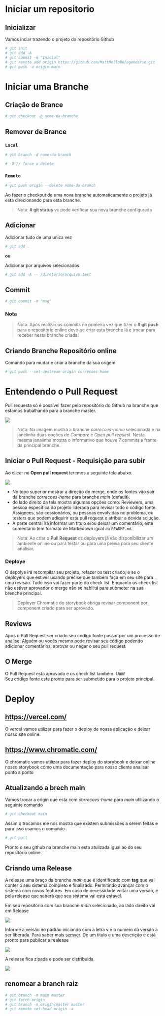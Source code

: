 # Iniciar um repositorio

## Inicializar

Vamos inciar trazendo o projeto do repositório Github

```sh
# git init
# git add -A
# git commit -m "Inicial"
# git remote add origin https://github.com/MattMello88/agendarse.git
# git push -u origin main
```

# Iniciar uma Branche

## Criação de Brance

```sh
# git checkout -b nome-da-branche
```

## Remover de Brance

### `Local`

```sh
# git branch -d nome-da-branch

# -D // force o delete
```

### `Remoto`

```sh
# git push origin --delete nome-da-branch
```

Ao fazer o checkout de uma nova branche automaticamente o projeto já esta direcionando para esta branche.

> Nota: **# git status** vc pode verificar sua nova branche configurada

## Adicionar

Adicionar tudo de uma unica vez

```sh
# git add .
```

**ou**

Adicionar por arquivos selecionados

```sh
# git add -A -- /diretório/arquivo.text
```

## Commit

```sh
# git commit -m "msg"
```

### Nota

> Nota: Após realizar os commits na primeira vez que fizer o **# git push** para o repositório online deve-se criar esta brenche lá e trocar para receber nesta branche criada.

## Criando Branche Repositório online

Comando para mudar e criar a branche da sua origem

```sh
# git push --set-upstream origin correcoes-home
```


# Entendendo o Pull Request

Pull requesta só é possível fazer pelo repositório do Github na branche que estamos trabalhando para a branche master.

![](./assets/pull-request-parte-1.png)

> Nota: Na imagem mostra a branche *correcoes-home* selecionada e na janelinha duas opções de *Compare* e *Open pull request*. Nesta mesma janalinha mostra o informativo que houve 7 commits a frante da principal branche.

## Iniciar o Pull Request - Requisição para subir

Ao clicar no **Open pull request** teremos a seguinte tela abaixo.

![](./assets/pull-request-parte-2.png)

* No topo superior mostrar a direção do merge, onde os fontes vão sair da branche *correcoes-home* para branche *main* (default).
* do lado direito da tela mostra algumas opções como: Reviewers, uma pessoa especifica do projeto liderada para revisar todo o código fonte. Assignees, são cessionários, ou pessoas envolvidas no problema, ou testers que podem adiquirir esta pull request e atribuir a devida solução.
* A parte central irá informar um titulo e/ou deixar um comentário, este comentário tem formato de Markedown igual ao ``README.md``.

> Nota: Ao criar o **Pull Request** os deployers já vão disponibilizar um ambiente online ou para testar ou para uma prévia para seu cliente analisar.

### Deploye

O depolye irá recompilar seu projeto, refazer os test criado, e se o deployers que estiver usando precise que também faça em seu site para uma revisão. Tudo isso vai fazer parte do check list. Enquanto os check list não estiver aprovador o merge não se habilitá para submeter na sua brenche principal.

> Deployer Chromatic do storybook obriga revisar component por component criado para ser aprovado.


## Reviews

Após o Pull Request ser criado seu código fonte passar por um processo de analise. Alguém ou vocês mesmo pode revisar seu código podendo adicionar comentários, aprovar ou negar o seu pull request.


## O Merge

O Pull Request esta aprovado e os check list também. Uiiiii! \
Seu código fonte esta pronto para ser submetido para o projeto principal.



# Deploy

## https://vercel.com/

O vercel vamos utilizar para fazer o deploy de nossa aplicação e deixar nosso site online.


## https://www.chromatic.com/

O chromatic vamos utilizar para fazer deploy do storybook e deixar online nosso storybook como uma documentação para nosso cliente analisar ponto a ponto

## Atualizando a brech main

Vamos trocar a origin que esta com *correcoes-home* para *main* utilizando o seguinte comando

```sh
# git checkout main
```

Assim q trocamos ele nos mostra que existem submissões a serem feitas e para isso usamos o comando

```sh
# git pull
```

Pronto o seu github na branche main esta atulizada igual ao do seu repositório online.

## Criando uma Release

A release uma braço da branche *main* que é identificado com **tag** que vai conter o seu sistema completo e finalizado. Permitindo avançar com o sistema com novas features. Em caso de necessidade voltar uma versão, é pela release que saberá que seu sistema vai está estável.

Em seu repositório com sua branche *main* selecionado, ao lado direito vai em Release

![](./assets/release-parte-1.png)

Informe a versão no padrão iniciando com a letra v e o numero da versão a ser liberada. Para saber mais [semver](https://semver.org/lang/pt-BR/). De um titulo e uma descrição e está pronto para publicar a realease

![](./assets/release-parte-2.png)

A release fica zipada e pode ser distribuida.

![](./assets/release-parte-3.png)


## renomear a branch raiz 

```sh
# git branch -m main master
# git fetch origin
# git branch -u origin/master master
# git remote set-head origin -a
```